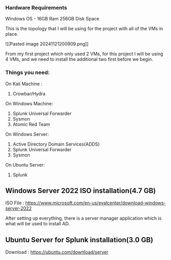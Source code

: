 ### Hardware Requirements

Windows OS - 16GB Ram
256GB Disk Space

This is the topology that I will be using for the project with all of the VMs in place.

![[Pasted image 20241121200909.png]]

From my first project which only used 2 VMs, for this project I will be using 4 VMs, and we need to install the additional two first before we begin.

### Things you need:

On Kali Machine : 
1) Crowbar/Hydra

On Windows Machine: 
1) Splunk Universal Forwarder
2) Sysmon
3) Atomic Red Team

On Windows Server:
1) Active Directory Domain Services(ADDS)
2) Splunk Universal Forwarder
3) Sysmon

On Ubuntu Server:
1) Splunk

## Windows Server 2022 ISO installation(4.7 GB)

ISO File : https://www.microsoft.com/en-us/evalcenter/download-windows-server-2022

After setting up everything, there is a server manager application which is what will be used to install AD.

## Ubuntu Server for Splunk installation(3.0 GB)

Download : https://ubuntu.com/download/server


